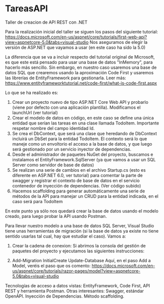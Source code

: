 # TareasAPI
Taller de creacion de API REST con .NET

Para la realización inicial del taller se siguen los pasos del siguiente tutorial: https://docs.microsoft.com/en-us/aspnet/core/tutorials/first-web-api?view=aspnetcore-5.0&tabs=visual-studio
Nos aseguramos de elegir la versión de ASP.NET que vayamos a usar (en este caso ha sido la 5.0)

La diferencia que se va a incluir respecto del tutorial original de Microsoft, es que este está pensado para usar una base de datos "InMemory", para hacerlo más sencillo. Sin embargo, 
en nuestro caso usaremos una base de datos SQL que crearemos usando la aproximación Code First y usaremos las librerías de EntityFramework para gestionarla. Leer más: https://www.entityframeworktutorial.net/code-first/what-is-code-first.aspx

Lo que se ha realizado es:
1. Crear un proyecto nuevo de tipo ASP.NET Core Web API y probarlo (viene por defecto con una aplicación plantilla). Modificamos el launchUrl (ver tutorial)
2. Crear el modelo de datos en código, en este caso se define una única entidad que serían las tareas en una clase llamada TodoItem. Importante respetar nombre del campo identidad Id.
3. Se crea el DbContext, que será una clase que heredando de DbContext incluirá un DbSet para la entidad TodoItem. El contexto será lo que maneje como un envoltorio
el acceso a la base de datos, y que luego será gestionado por un servicio inyector de dependencias.
4. Desde el administrador de paquetes NuGet del proyecto, buscamos e instalamos el EntityFramework.SqlServer (ya que vamos a usar un SQL Server como servidor de base de datos)
5. Se realizan una serie de cambios en el archivo Startup.cs (esto es diferente en ASP.NET 6.0, ver tutorial) para comentar la parte de swagger y registrar el contexto de base de datos en 
el servicio contenedor de inyección de dependencias. (Ver código subido)
6. Hacemos scaffolding para generar automáticamente una serie de métodos de la API para manejar un CRUD para la entidad indicada, en el caso será para TodoItem

En este punto ya sólo nos quedará crear la base de datos usando el modelo creado, para luego probar la API usando Postman.

Para llevar nuestro modelo a una base de datos SQL Server, Visual Studio tiene unas herramientas de migración (si la base de datos ya existe no tiene sentido usarlas tal cual,
hay que estudiar el caso). Vamos a:
1. Crear la cadena de conexion: 
Si abrimos la consola del gestión de paquetes del proyecto y ejecutamos las siguientes instrucciones:

7. Add-Migration InitialCreate
Update-Database
Aquí, en el paso Add a Model, veréis el paso que os comento: https://docs.microsoft.com/en-us/aspnet/core/tutorials/razor-pages/model?view=aspnetcore-5.0&tabs=visual-studio




Tecnologías de acceso a datos vistas: EntityFramework, Code First, API REST y herramienta Postman.
Otras interesantes: Swagger, estándar OpenAPI. Inyección de Dependencias. Método scaffolding.
